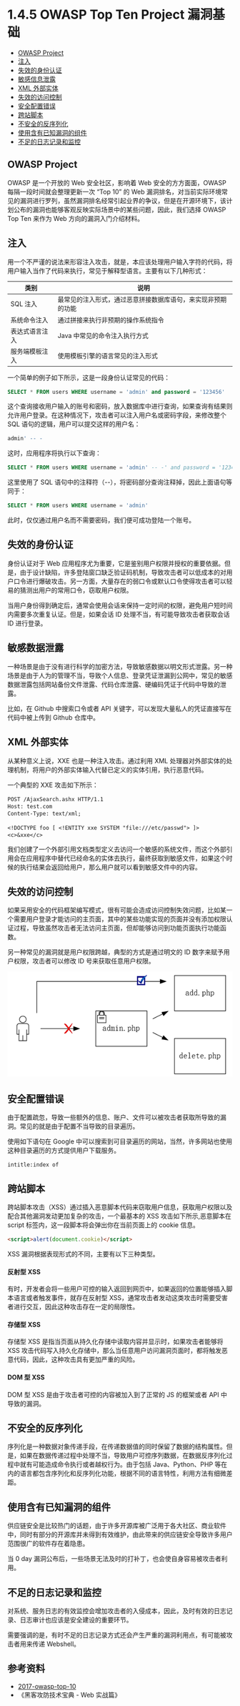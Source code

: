 # 1.4.5 OWASP Top Ten Project 漏洞基础

- [OWASP Project](#owasp-project)
- [注入](#注入)
- [失效的身份认证](#失效的身份认证)
- [敏感信息泄露](#敏感信息泄露)
- [XML 外部实体](#xml-外部实体)
- [失效的访问控制](#失效的访问控制)
- [安全配置错误](#安全配置的错误)
- [跨站脚本](#跨站脚本)
- [不安全的反序列化](#不安全的反序列化)
- [使用含有已知漏洞的组件](#使用含有已知漏洞的组件)
- [不足的日志记录和监控](#不足的日志记录和监控)


## OWASP Project
OWASP 是一个开放的 Web 安全社区，影响着 Web 安全的方方面面，OWASP 每隔一段时间就会整理更新一次 “Top 10” 的 Web 漏洞排名，对当前实际环境常见的漏洞进行罗列，虽然漏洞排名经常引起业界的争议，但是在开源环境下，该计划公布的漏洞也能够客观反映实际场景中的某些问题，因此，我们选择 OWASP Top Ten 来作为 Web 方向的漏洞入门介绍材料。

## 注入
用一个不严谨的说法来形容注入攻击，就是，本应该处理用户输入字符的代码，将用户输入当作了代码来执行，常见于解释型语言。主要有以下几种形式：

| 类别 | 说明 |
| --- | --- |
| SQL 注入 | 最常见的注入形式，通过恶意拼接数据库语句，来实现非预期的功能 |
| 系统命令注入 | 通过拼接来执行非预期的操作系统指令 |
| 表达式语言注入 | Java 中常见的命令注入执行方式 |
| 服务端模板注入 | 使用模板引擎的语言常见的注入形式 |

一个简单的例子如下所示，这是一段身份认证常见的代码：
```sql
SELECT * FROM users WHERE username = 'admin' and password = '123456'
```

这个查询接收用户输入的账号和密码，放入数据库中进行查询，如果查询有结果则允许用户登录。在这种情况下，攻击者可以注入用户名或密码字段，来修改整个 SQL 语句的逻辑，用户可以提交这样的用户名：
```sql
admin' -- -
```

这时，应用程序将执行以下查询：
```sql
SELECT * FROM users WHERE username = 'admin' -- -' and password = '123456'
```

这里使用了 SQL 语句中的注释符（--），将密码部分查询注释掉，因此上面语句等同于：
```sql
SELECT * FROM users WHERE username = 'admin'
```

此时，仅仅通过用户名而不需要密码，我们便可成功登陆一个账号。


## 失效的身份认证
身份认证对于 Web 应用程序尤为重要，它是鉴别用户权限并授权的重要依据。但是，由于设计缺陷，许多登陆窗口缺乏验证码机制，导致攻击者可以低成本的对用户口令进行爆破攻击。另一方面，大量存在的弱口令或默认口令使得攻击者可以轻易的猜测出用户的常用口令，窃取用户权限。

当用户身份得到确定后，通常会使用会话来保持一定时间的权限，避免用户短时间内需要多次重复认证。但是，如果会话 ID 处理不当，有可能导致攻击者获取会话 ID 进行登录。


## 敏感数据泄露
一种场景是由于没有进行科学的加密方法，导致敏感数据以明文形式泄露。另一种场景是由于人为的管理不当，导致个人信息、登录凭证泄漏到公网中，常见的敏感数据泄露包括网站备份文件泄露、代码仓库泄露、硬编码凭证于代码中导致的泄露。

比如，在 Github 中搜索口令或者 API 关键字，可以发现大量私人的凭证直接写在代码中被上传到 Github 仓库中。


## XML 外部实体
从某种意义上说，XXE 也是一种注入攻击。通过利用 XML 处理器对外部实体的处理机制，将用户的外部实体输入代替已定义的实体引用，执行恶意代码。

一个典型的 XXE 攻击如下所示：
```http
POST /AjaxSearch.ashx HTTP/1.1
Host: test.com
Content-Type: text/xml; 

<!DOCTYPE foo [ <!ENTITY xxe SYSTEM "file:///etc/passwd"> ]>
<c>&xxe</c>
```

我们创建了一个外部引用文档类型定义去访问一个敏感的系统文件，而这个外部引用会在应用程序中替代已经命名的实体去执行，最终获取到敏感文件，如果这个时候的执行结果会返回给用户，那么用户就可以看到敏感文件中的内容。


## 失效的访问控制
如果采用安全的代码框架编写模式，很有可能会造成访问控制失效问题，比如某一个需要用户登录才能访问的主页面，其中的某些功能实现的页面并没有添加权限认证过程，导致虽然攻击者无法访问主页面，但却能够访问到功能页面执行功能函数。

另一种常见的漏洞就是用户权限跨越，典型的方式是通过明文的 ID 数字来赋予用户权限，攻击者可以修改 ID 号来获取任意用户权限。

![](../pic/1.4.5_access_control.png)


## 安全配置错误
由于配置疏忽，导致一些额外的信息、账户、文件可以被攻击者获取所导致的漏洞。常见的就是由于配置不当导致的目录遍历。

使用如下语句在 Google 中可以搜索到可目录遍历的网站，当然，许多网站也使用这种目录遍历的方式提供用户下载服务。

```
intitle:index of
```


## 跨站脚本
跨站脚本攻击（XSS）通过插入恶意脚本代码来窃取用户信息，获取用户权限以及配合其他漏洞发动更加复杂的攻击，一个最基本的 XSS 攻击如下所示,恶意脚本在 script 标签内，这一段脚本将会弹出你在当前页面上的 cookie 信息。

```html
<script>alert(document.cookie)</script>
```

XSS 漏洞根据表现形式的不同，主要有以下三种类型。

#### 反射型 XSS
有时，开发者会将一些用户可控的输入返回到网页中，如果返回的位置能够插入脚本语言或者触发事件，就存在反射型 XSS，通常攻击者发动这类攻击时需要受害者进行交互，因此这种攻击存在一定的局限性。

#### 存储型 XSS
存储型 XSS 是指当页面从持久化存储中读取内容并显示时，如果攻击者能够将 XSS 攻击代码写入持久化存储中，那么当任意用户访问漏洞页面时，都将触发恶意代码，因此，这种攻击具有更加严重的风险。

#### DOM 型 XSS
DOM 型 XSS 是由于攻击者可控的内容被加入到了正常的 JS 的框架或者 API 中导致的漏洞。


## 不安全的反序列化
序列化是一种数据对象传递手段，在传递数据值的同时保留了数据的结构属性。但是，如果在数据传递过程中处理不当，导致用户可控序列数据，在数据反序列化过程中就有可能造成命令执行或者越权行为。由于包括 Java、Python、PHP 等在内的语言都包含序列化和反序列化功能，根据不同的语言特性，利用方法有细微差距。


## 使用含有已知漏洞的组件
供应链安全是比较热门的话题，由于许多开源库被广泛用于各大社区、商业软件中，同时有部分的开源库并未得到有效维护，由此带来的供应链安全导致许多用户范围很广的软件存在着隐患。

当 0 day 漏洞公布后，一些场景无法及时的打补丁，也会使自身容易被攻击者利用。


## 不足的日志记录和监控
对系统、服务日志的有效监控会增加攻击者的入侵成本，因此，及时有效的日志记录、日志审计也应该是安全建设的重要环节。

需要强调的是，有时不足的日志记录方式还会产生严重的漏洞利用点，有可能被攻击者用来传递 Webshell。


## 参考资料
- [2017-owasp-top-10](http://www.owasp.org.cn/owasp-project/2017-owasp-top-10)
- 《黑客攻防技术宝典 - Web 实战篇》
